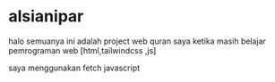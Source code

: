 # alsianipar

halo semuanya ini adalah 
project web quran saya ketika masih 
belajar pemrograman web
[html,tailwindcss ,js]

saya menggunakan fetch javascript




